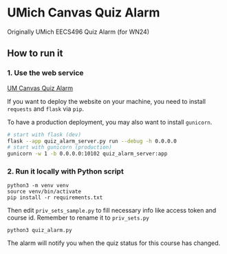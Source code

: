 # UMich Canvas Quiz Alarm

Originally UMich EECS496 Quiz Alarm (for WN24)

## How to run it

### 1. Use the web service

[UM Canvas Quiz Alarm](https://wt.zpatronus.top/quiz_alarm/)

If you want to deploy the website on your machine, you need to install `requests` and `flask` via `pip`.

To have a production deployment, you may also want to install `gunicorn`.

```bash
# start with flask (dev)
flask --app quiz_alarm_server.py run --debug -h 0.0.0.0
# start with gunicorn (production)
gunicorn -w 1 -b 0.0.0.0:10102 quiz_alarm_server:app
```

### 2. Run it locally with Python script

```shell
python3 -m venv venv
source venv/bin/activate
pip install -r requirements.txt
```

Then edit `priv_sets_sample.py` to fill necessary info like access token and course id. Remember to rename it to `priv_sets.py`

```shell
python3 quiz_alarm.py
```

The alarm will notify you when the quiz status for this course has changed.
